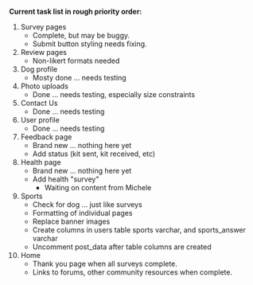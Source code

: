 
**Current task list in rough priority order:**

1. Survey pages
	* Complete, but may be buggy.
	* Submit button styling needs fixing.
1. Review pages
	* Non-likert formats needed
1. Dog profile
	* Mosty done ... needs testing
1. Photo uploads
	* Done ... needs testing, especially size constraints
1. Contact Us
	* Done ... needs testing
1. User profile
	* Done ... needs testing
1. Feedback page
	* Brand new ... nothing here yet
	* Add status (kit sent, kit received, etc)
1. Health page
	* Brand new ... nothing here yet
	* Add health "survey"
		* Waiting on content from Michele
1. Sports
	* Check for dog ... just like surveys
	* Formatting of individual pages
	* Replace banner images
	* Create columns in users table sports varchar, and sports_answer varchar
	* Uncomment post_data after table columns are created
1. Home
	* Thank you page when all surveys complete.
	* Links to forums, other community resources when complete.


